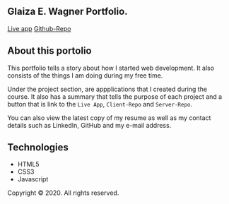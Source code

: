 ## Glaiza E. Wagner Portfolio.

[Live app](https://glaizawagner.netlify.com/)
[Github-Repo](https://github.com/glaizawagner/portfolio)

## About this portolio

This portfolio tells a story about how I started web development. It also consists of the things I am doing during my free time.

Under the project section, are appplications that I created during the course. It also has a summary that tells the purpose of each project and a button that is link to the `Live App`, `Client-Repo` and `Server-Repo`.

You can also view the latest copy of my resume as well as my contact details such as LinkedIn, GitHub and my e-mail address.

## Technologies

- HTML5
- CSS3
- Javascript

Copyright ©  2020. All rights reserved.